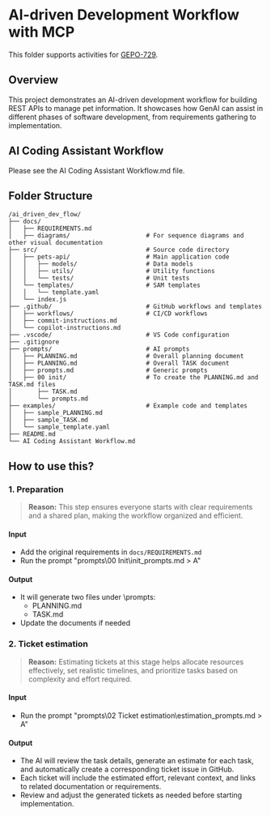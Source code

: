 # AI-driven Development Workflow with MCP

This folder supports activities for [GEPO-729](https://gecogeco.backlog.com/view/GEPO-729).

## Overview

This project demonstrates an AI-driven development workflow for building REST APIs to manage pet information. It showcases how GenAI can assist in different phases of software development, from requirements gathering to implementation.

## AI Coding Assistant Workflow
Please see the AI Coding Assistant Workflow.md file.

## Folder Structure

```
/ai_driven_dev_flow/
├── docs/
│   ├── REQUIREMENTS.md
│   ├── diagrams/                     # For sequence diagrams and other visual documentation
├── src/                              # Source code directory
│   ├── pets-api/                     # Main application code
│   │   ├── models/                   # Data models
│   │   ├── utils/                    # Utility functions
│   │   └── tests/                    # Unit tests
│   └── templates/                    # SAM templates
│   │   └── template.yaml
│   └── index.js
├── .github/                          # GitHub workflows and templates
│   ├── workflows/                    # CI/CD workflows
│   ├── commit-instructions.md
│   └── copilot-instructions.md
├── .vscode/                          # VS Code configuration
├── .gitignore
├── prompts/                          # AI prompts
│   ├── PLANNING.md                   # Overall planning document
│   ├── PLANNING.md                   # Overall TASK document
│   ├── prompts.md                    # Generic prompts
│   ├── 00 init/                      # To create the PLANNING.md and TASK.md files
│       ├── TASK.md
│       └── prompts.md
├── examples/                         # Example code and templates
│   ├── sample_PLANNING.md
│   ├── sample_TASK.md
│   └── sample_template.yaml
├── README.md
└── AI Coding Assistant Workflow.md
```

## How to use this?

### 1. Preparation
> **Reason:** This step ensures everyone starts with clear requirements and a shared plan, making the workflow organized and efficient.

#### Input

- Add the original requirements in `docs/REQUIREMENTS.md`
- Run the prompt "prompts\00 Init\init_prompts.md > A"

#### Output

- It will generate two files under \prompts:
  - PLANNING.md
  - TASK.md
- Update the documents if needed

### 2. Ticket estimation
> **Reason:** Estimating tickets at this stage helps allocate resources effectively, set realistic timelines, and prioritize tasks based on complexity and effort required.

#### Input

- Run the prompt "prompts\02 Ticket estimation\estimation_prompts.md > A"

#### Output

- The AI will review the task details, generate an estimate for each task, and automatically create a corresponding ticket issue in GitHub.
- Each ticket will include the estimated effort, relevant context, and links to related documentation or requirements.
- Review and adjust the generated tickets as needed before starting implementation.

